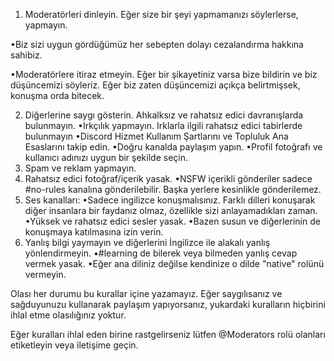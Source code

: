 1. Moderatörleri dinleyin. Eğer size bir şeyi yapmamanızı söylerlerse, yapmayın.


  •Biz sizi uygun gördüğümüz her sebepten dolayı cezalandırma hakkına sahibiz.


  •Moderatörlere itiraz etmeyin. Eğer bir şikayetiniz varsa bize bildirin ve biz düşüncemizi söyleriz. Eğer biz zaten düşüncemizi açıkça belirtmişsek, konuşma orda bitecek. 


2. Diğerlerine saygı gösterin. Ahkalksız ve rahatsız edici davranışlarda bulunmayın.
  •Irkçılık yapmayın. Irklarla ilgili rahatsız edici tabirlerde bulunmayın
  •Discord Hizmet Kullanım Şartlarını ve Topluluk Ana Esaslarını takip edin. 
  •Doğru kanalda paylaşım yapın.
  •Profil fotoğrafı ve kullanıcı adınızı uygun bir şekilde seçin.
3. Spam ve reklam yapmayın.
4. Rahatsız edici fotoğraf/içerik yasak.
 •NSFW içerikli gönderiler sadece #no-rules kanalına gönderilebilir. Başka yerlere kesinlikle gönderilemez.
5. Ses kanalları:
  •Sadece ingilizce konuşmalısınız. Farklı dilleri konuşarak diğer insanlara bir faydanız olmaz, özellikle sizi anlayamadıkları zaman.
  •Yüksek ve rahatsız edici sesler yasak.
  •Bazen susun ve diğerlerinin de konuşmaya katılmasına izin verin.
6. Yanlış bilgi yaymayın ve diğerlerini İngilizce ile alakalı yanlış yönlendirmeyin.
  •#learning de bilerek veya bilmeden yanlış cevap vermek yasak.
  •Eğer ana diliniz değilse kendinize o dilde "native" rolünü vermeyin.

Olası her durumu bu kurallar içine yazamayız. Eğer saygılısanız ve sağduyunuzu kullanarak paylaşım yapıyorsanız, yukardaki kuralların hiçbirini ihlal etme olasılığınız yoktur.

Eğer kuralları ihlal eden birine rastgelirseniz lütfen @Moderators rolü olanları etiketleyin veya iletişime geçin.